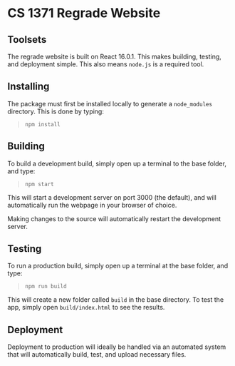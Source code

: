 # CS 1371 Regrade Website

## Toolsets

The regrade website is built on React 16.0.1. This makes building, testing, and deployment simple. This also means `node.js` is a required tool.

## Installing

The package must first be installed locally to generate a `node_modules` directory. This is done by typing:

> `npm install`

## Building

To build a development build, simply open up a terminal to the base folder, and type:

> `npm start`

This will start a development server on port 3000 (the default), and will automatically run the webpage in your browser of choice.

Making changes to the source will automatically restart the development server.

## Testing

To run a production build, simply open up a terminal at the base folder, and type:

> `npm run build`

This will create a new folder called `build` in the base directory. To test the app, simply open `build/index.html` to see the results.

## Deployment

Deployment to production will ideally be handled via an automated system that will automatically build, test, and upload necessary files.
